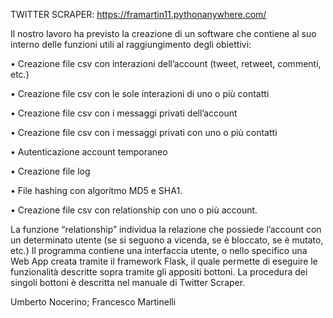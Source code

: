 TWITTER SCRAPER: https://framartin11.pythonanywhere.com/

Il nostro lavoro ha previsto la creazione di un software che contiene al suo interno delle
funzioni utili al raggiungimento degli obiettivi:

• Creazione file csv con interazioni dell’account (tweet, retweet, commenti, etc.)

• Creazione file csv con le sole interazioni di uno o più contatti

• Creazione file csv con i messaggi privati dell’account

• Creazione file csv con i messaggi privati con uno o più contatti

• Autenticazione account temporaneo

• Creazione file log

• File hashing con algoritmo MD5 e SHA1.

• Creazione file csv con relationship con uno o più account.

La funzione “relationship” individua la relazione che possiede l’account con un
determinato utente (se si seguono a vicenda, se è bloccato, se è mutato, etc.)
Il programma contiene una interfaccia utente, o nello specifico una Web App creata
tramite il framework Flask, il quale permette di eseguire le funzionalità descritte sopra
tramite gli appositi bottoni. La procedura dei singoli bottoni è descritta nel manuale di
Twitter Scraper. 

Umberto Nocerino; Francesco Martinelli
